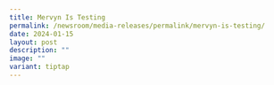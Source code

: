 ```yaml
---
title: Mervyn Is Testing
permalink: /newsroom/media-releases/permalink/mervyn-is-testing/
date: 2024-01-15
layout: post
description: ""
image: ""
variant: tiptap
---
```

